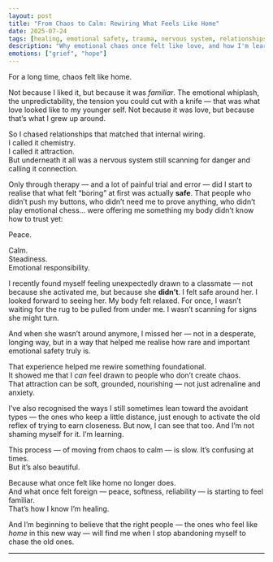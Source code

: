 ```yaml
---
layout: post
title: "From Chaos to Calm: Rewiring What Feels Like Home"
date: 2025-07-24
tags: [healing, emotional safety, trauma, nervous system, relationships]
description: "Why emotional chaos once felt like love, and how I'm learning to recognise calm, steady presence as home instead."
emotions: ["grief", "hope"]
---
```


For a long time, chaos felt like home.

Not because I liked it, but because it was *familiar*. The emotional whiplash, the unpredictability, the tension you could cut with a knife — that was what love looked like to my younger self. Not because it was love, but because that’s what I grew up around.

So I chased relationships that matched that internal wiring.  
I called it chemistry.  
I called it attraction.  
But underneath it all was a nervous system still scanning for danger and calling it connection.

Only through therapy — and a lot of painful trial and error — did I start to realise that what felt “boring” at first was actually **safe**. That people who didn’t push my buttons, who didn’t need me to prove anything, who didn’t play emotional chess… were offering me something my body didn’t know how to trust yet:

Peace.

Calm.  
Steadiness.  
Emotional responsibility.

I recently found myself feeling unexpectedly drawn to a classmate — not because she activated me, but because she **didn’t**. I felt safe around her. I looked forward to seeing her. My body felt relaxed. For once, I wasn’t waiting for the rug to be pulled from under me. I wasn’t scanning for signs she might turn.

And when she wasn’t around anymore, I missed her — not in a desperate, longing way, but in a way that helped me realise how rare and important emotional safety truly is.

That experience helped me rewire something foundational.  
It showed me that I *can* feel drawn to people who don’t create chaos.  
That attraction can be soft, grounded, nourishing — not just adrenaline and anxiety.

I’ve also recognised the ways I still sometimes lean toward the avoidant types — the ones who keep a little distance, just enough to activate the old reflex of trying to earn closeness. But now, I can see that too. And I’m not shaming myself for it. I’m learning.

This process — of moving from chaos to calm — is slow. It’s confusing at times.  
But it’s also beautiful.

Because what once felt like home no longer does.  
And what once felt foreign — peace, softness, reliability — is starting to feel familiar.  
That’s how I know I’m healing.

And I’m beginning to believe that the right people — the ones who feel like *home* in this new way — will find me when I stop abandoning myself to chase the old ones.


---